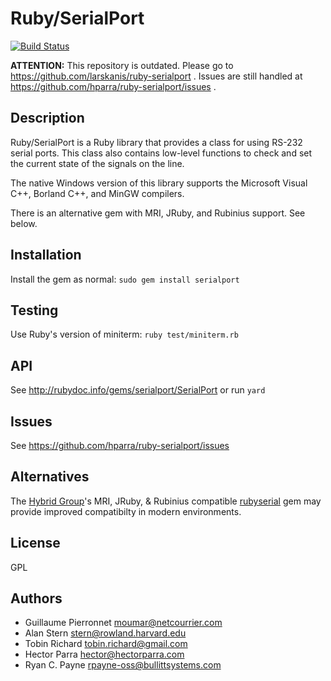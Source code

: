 # Ruby/SerialPort

[![Build Status](https://travis-ci.org/hparra/ruby-serialport.png?branch=v1.2.2)](https://travis-ci.org/hparra/ruby-serialport)

**ATTENTION:** This repository is outdated. Please go to https://github.com/larskanis/ruby-serialport . Issues are still handled at https://github.com/hparra/ruby-serialport/issues .

## Description

Ruby/SerialPort is a Ruby library that provides a class for using RS-232 serial ports.  This class also contains low-level functions to check and set the current state of the signals on the line.

The native Windows version of this library supports the Microsoft Visual C++, Borland C++, and MinGW compilers.

There is an alternative gem with MRI, JRuby, and Rubinius support. See below.

## Installation

Install the gem as normal: `sudo gem install serialport`

## Testing

Use Ruby's version of miniterm: `ruby test/miniterm.rb`

## API

See <http://rubydoc.info/gems/serialport/SerialPort> or run `yard`

## Issues

See <https://github.com/hparra/ruby-serialport/issues>

## Alternatives

The [Hybrid Group](http://hybridgroup.com/)'s MRI, JRuby, & Rubinius compatible [rubyserial](https://github.com/hybridgroup/rubyserial) gem may provide improved compatibilty in modern environments.

## License

GPL

## Authors

* Guillaume Pierronnet <moumar@netcourrier.com>
* Alan Stern <stern@rowland.harvard.edu>
* Tobin Richard <tobin.richard@gmail.com>
* Hector Parra <hector@hectorparra.com>
* Ryan C. Payne <rpayne-oss@bullittsystems.com>
